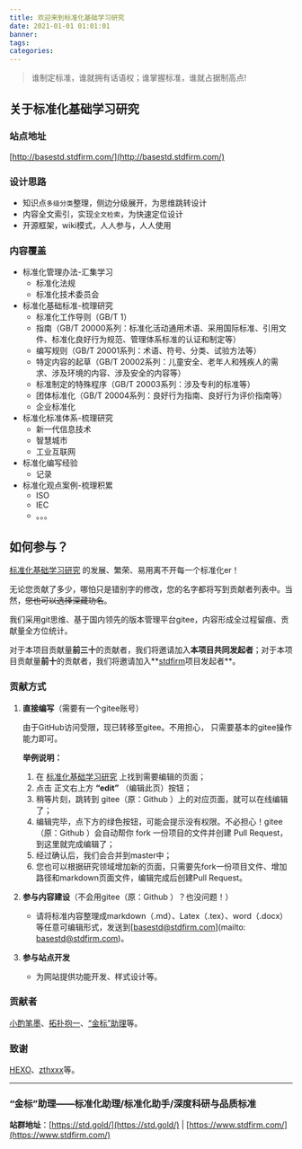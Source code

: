 ```yaml
---
title: 欢迎来到标准化基础学习研究
date: 2021-01-01 01:01:01
banner:
tags:
categories:
---
```


>谁制定标准，谁就拥有话语权；谁掌握标准，谁就占据制高点!

##  关于标准化基础学习研究

### 站点地址

[http://basestd.stdfirm.com/](http://basestd.stdfirm.com/) 

### 设计思路

- 知识点`多级分类`整理，侧边分级展开，为思维跳转设计
- 内容全文索引，实现`全文检索`，为快速定位设计
- 开源框架，wiki模式，人人参与，人人使用

###  内容覆盖

- 标准化管理办法-汇集学习
  - 标准化法规
  - 标准化技术委员会
- 标准化基础标准-梳理研究
  - 标准化工作导则（GB/T 1）
  - 指南（GB/T 20000系列：标准化活动通用术语、采用国际标准、引用文件、标准化良好行为规范、管理体系标准的认证和制定等）
  - 编写规则（GB/T 20001系列：术语、符号、分类、试验方法等）
  - 特定内容的起草（GB/T 20002系列：儿童安全、老年人和残疾人的需求、涉及环境的内容、涉及安全的内容等）
  - 标准制定的特殊程序（GB/T 20003系列：涉及专利的标准等）
  - 团体标准化（GB/T 20004系列：良好行为指南、良好行为评价指南等）
  - 企业标准化
- 标准化标准体系-梳理研究
  - 新一代信息技术
  - 智慧城市
  - 工业互联网
- 标准化编写经验
  - 记录
- 标准化观点案例-梳理积累
  - ISO
  - IEC
  - 。。。


## 如何参与？

[标准化基础学习研究](http://basestd.stdfirm.com/) 的发展、繁荣、易用离不开每一个标准化er！

无论您贡献了多少，哪怕只是错别字的修改，您的名字都将写到贡献者列表中。当然，~~您也可以选择深藏功名~~。

我们采用git思维、基于国内领先的版本管理平台gitee，内容形成全过程留痕、贡献量全方位统计。

对于本项目贡献量**前三十**的贡献者，我们将邀请加入**本项目共同发起者**；对于本项目贡献量**前十**的贡献者，我们将邀请加入**[stdfirm](http://www.stdfirm.com/)项目发起者**。

### 贡献方式

1. **直接编写**（需要有一个gitee账号）

   由于GitHub访问受限，现已转移至gitee。不用担心， 只需要基本的gitee操作能力即可。

   **举例说明：**

   1. 在 [标准化基础学习研究](http://basestd.stdfirm.com/) 上找到需要编辑的页面；
   2. 点击 正文右上方 **“edit”** （编辑此页）按钮；
   3. 稍等片刻，跳转到 gitee（原：Github ）上的对应页面，就可以在线编辑了；
   4. 编辑完毕，点下方的绿色按钮，可能会提示没有权限。不必担心！gitee（原：Github ）会自动帮你 fork 一份项目的文件并创建 Pull Request，到这里就完成编辑了；
   5. 经过确认后，我们会合并到master中；
   6. 您也可以根据研究领域增加新的页面，只需要先fork一份项目文件、增加路径和markdown页面文件，编辑完成后创建Pull Request。

2. **参与内容建设**（不会用gitee（原：Github ）？也没问题！）

   - 请将标准内容整理成markdown（.md）、Latex（.tex）、word（.docx）等任意可编辑形式，发送到[basestd@stdfirm.com](mailto: basestd@stdfirm.com)。

3. **参与站点开发**

   - 为网站提供功能开发、样式设计等。

### 贡献者

[小酌笔墨](http://www.blog.stdfirm.com/)、[拓扑抱一](http://标准化.top)、[“金标”助理](https://std.gold)等。

### 致谢

[HEXO](https://hexo.io/about/)、[zthxxx](https://github.com/zthxxx/hexo-theme-Wikitten)等。

---

### “金标”助理——标准化助理/标准化助手/深度科研与品质标准

**站群地址**：[https://std.gold/](https://std.gold/) | [https://www.stdfirm.com/](https://www.stdfirm.com/)

